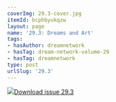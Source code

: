 ```yaml
---
coverImg: 29.3-cover.jpg
itemId: bcphbyukqzw
layout: page
name: '29.3: Dreams and Art'
tags:
- hasAuthor: dreamnetwork
- hasTag: dream-network-volume-29
- hasTag: dreamnetwork
type: post
urlSlug: '29.3'
---
```

<img class="card-img" src="../images/29.3-rect.jpg"/><a href="../files/pdfs/Volume_29/29.3_art.pdf" download="">Download issue 29.3</a>